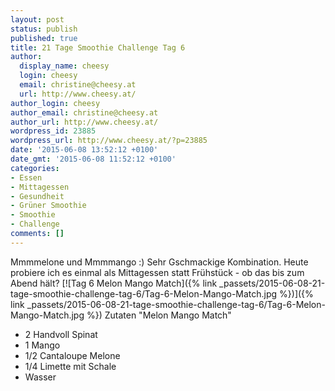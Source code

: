 ```yaml
---
layout: post
status: publish
published: true
title: 21 Tage Smoothie Challenge Tag 6
author:
  display_name: cheesy
  login: cheesy
  email: christine@cheesy.at
  url: http://www.cheesy.at/
author_login: cheesy
author_email: christine@cheesy.at
author_url: http://www.cheesy.at/
wordpress_id: 23885
wordpress_url: http://www.cheesy.at/?p=23885
date: '2015-06-08 13:52:12 +0100'
date_gmt: '2015-06-08 11:52:12 +0100'
categories:
- Essen
- Mittagessen
- Gesundheit
- Grüner Smoothie
- Smoothie
- Challenge
comments: []
---
```

Mmmmelone und Mmmmango :) Sehr Gschmackige Kombination. Heute probiere ich es einmal als Mittagessen statt Frühstück - ob das bis zum Abend hält?
[![Tag 6 Melon Mango Match]({% link _passets/2015-06-08-21-tage-smoothie-challenge-tag-6/Tag-6-Melon-Mango-Match.jpg %})]({% link _passets/2015-06-08-21-tage-smoothie-challenge-tag-6/Tag-6-Melon-Mango-Match.jpg %})
Zutaten "Melon Mango Match"
- 2 Handvoll Spinat
- 1 Mango
- 1/2 Cantaloupe Melone
- 1/4 Limette mit Schale
- Wasser
